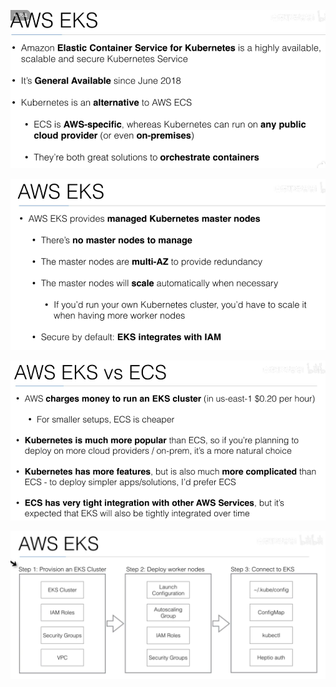 

![](image/Pasted%20image%2020231123134938.png)


![](image/Pasted%20image%2020231123135023.png)


![](image/Pasted%20image%2020231123135104.png)

![](image/Pasted%20image%2020231123135200.png)


